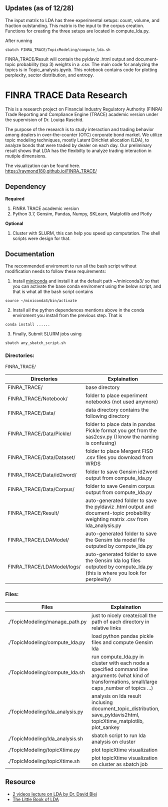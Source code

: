 ## Updates (as of 12/28)

The input matrix to LDA has three experimental setups: count, volume, and fraction outstanding. This matrix is the input to the corpus creation. Functions for creating the three setups are located in compute_lda.py.

After running
```
sbatch FINRA_TRACE/TopicModeling/compute_lda.sh
``` 

FINRA_TRACE/Result will contain the pyldaviz .html output and document-topic probability (top 3) weights in a .csv. The main code for analyzing the topics is in Topic_analysis.ipynb. This notebook contains code for plotting perplexity, sector distribution, and entropy.


# FINRA TRACE Data Research
This is a research project on Financial Industry Regulatory Authority (FINRA) Trade Reporting and Compliance Engine (TRACE) academic version under the supervision of Dr. Louiqa Raschid.

The purpose of the research is to study interaction and trading behavior among dealers in over-the-counter (OTC) corporate bond market. We utilize topic modeling techniques, mostly Latent Dirichlet allocation (LDA), to analyze bonds that were traded by dealer on each day. Our preliminary result shows that LDA has the flexibilty to analyze trading interaction in mutiple dimensions.

The visualization can be found here. https://raymond180.github.io/FINRA_TRACE/

## Dependency
**Required**
1. FINRA TRACE academic version
2. Python 3.7, Gensim, Pandas, Numpy, SKLearn, Matplotlib and Plotly

**Optional**
1. Cluster with SLURM, this can help you speed up computation. The shell scripts were design for that. 

## Documentation
The recommended enviroment to run all the bash script without modification needs to follow these requirements:
1. Install [miniconda](https://docs.conda.io/en/latest/miniconda.html) and install it at the default path ~/miniconda3/ so that you can activate the base conda enviroment using the below script, and that is what all the bash script contains
```
source ~/miniconda3/bin/activate
```
2. Install all the python dependences mentions above in the conda enviroment you install from the previous step. That is
```
conda install ......
``` 
3. Finally, Submit SLURM jobs using
```
sbatch any_sbatch_script.sh
``` 

### Directories:
FINRA_TRACE/


| Directories | Explaination | 
| -------- | -------- | 
| FINRA_TRACE/     | base directory     |
| FINRA_TRACE/Notebook/     | folder to place experiment notebooks (not used anymore)     |
| FINRA_TRACE/Data/     | data directory contains the following directory   |
| FINRA_TRACE/Data/Pickle/      | folder to place data in pandas Pickle format you get from the sas2csv.py (I know the naming is confusing)    |
| FINRA_TRACE/Data/Dataset/     | folder to place Mergent FISD .csv files you download from WRDS  |
| FINRA_TRACE/Data/id2word/     | folder to save Gensim id2word output from compute_lda.py     |
| FINRA_TRACE/Data/Corpus/     | folder to save Gensim corpus output from compute_lda.py          |
| FINRA_TRACE/Result/     | auto-generated folder to save the pyldaviz .html output and document-topic probability weighting matrix .csv from lda_analysis.py   |
| FINRA_TRACE/LDAModel/     | auto-generated folder to save the Gensim lda model file outputed by compute_lda.py   |
| FINRA_TRACE/LDAModel/logs/     | auto-generated folder to save the Gensim lda log files outputed by compute_lda.py (this is where you look for perplexity)  |


### Files:
| Files | Explaination | 
| -------- | -------- | 
| ./TopicModeling/manage_path.py     | just to nicely create/call the path of each directory in relative links     |
| ./TopicModeling/compute_lda.py     |  load python pandas pickle files and compute Gensim lda    |
| ./TopicModeling/compute_lda.sh     |  run compute_lda.py in cluster with each node a specified command line arguments (what kind of transformations, small/large caps ,number of topics ...)    |
| ./TopicModeling/lda_analysis.py    |  analysis on lda result inclusing document_topic_distribution, save_pyldavis2html, topicXtime_matplotlib, plot_sankey   |
| ./TopicModeling/lda_analysis.sh    |  sbatch script to run lda analysis on cluster |
| ./TopicModeling/topicXtime.py    |  plot topicXtime visualization |
| ./TopicModeling/topicXtime.sh    |  plot topicXtime visualization on cluster as sbatch job |



## Resource
* [2 videos lecture on LDA by Dr. David Blei](http://videolectures.net/mlss09uk_blei_tm/)
* [The Little Book of LDA](https://ldabook.com/what-is-lda.html)
